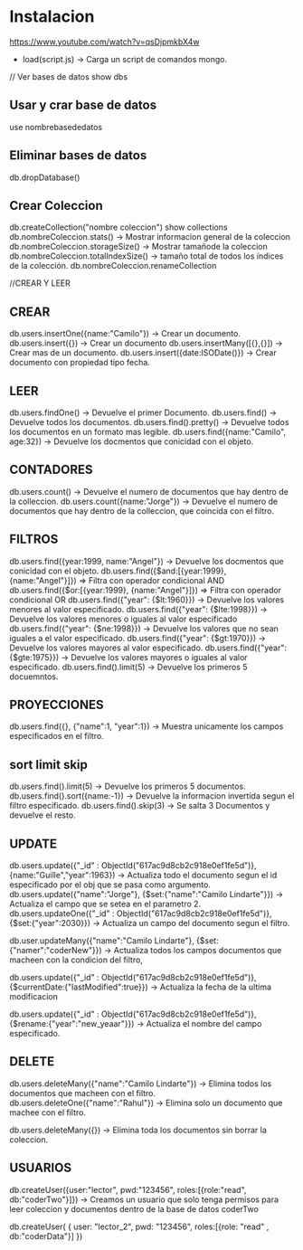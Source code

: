 # Instalacion 
https://www.youtube.com/watch?v=qsDjpmkbX4w



- load(script.js) -> Carga un script de comandos mongo.

// Ver bases de datos
show dbs

## Usar y crar base de datos

use nombrebasededatos

## Eliminar bases de datos

db.dropDatabase()

## Crear Coleccion

db.createCollection("nombre coleccion")
show collections
db.nombreColeccion.stats() -> Mostrar informacion general de la coleccion
db.nombreColeccion.storageSize() -> Mostrar tamañode la coleccion
db.nombreColeccion.totalIndexSize() -> tamaño total de todos los índices de la colección.
db.nombreColeccion.renameCollection

//CREAR Y LEER

## CREAR

db.users.insertOne({name:"Camilo"}) -> Crear un documento.
db.users.insert({}) -> Crear un documento
db.users.insertMany([{},{}]) -> Crear mas de un documento.
db.users.insert({date:ISODate()}) -> Crear documento con propiedad tipo fecha.

## LEER

db.users.findOne() -> Devuelve el primer Documento.
db.users.find() -> Devuelve todos los documentos.
db.users.find().pretty() -> Devuelve todos los documentos en un formato mas legible.
db.users.find({name:"Camilo", age:32}) -> Devuelve los docmentos que conicidad con el objeto.

## CONTADORES

db.users.count() -> Devuelve el numero de documentos que hay dentro de la colleccion.
db.users.count({name:"Jorge"}) -> Devuelve el numero de documentos que hay dentro de la colleccion, que coincida con el filtro.

## FILTROS

db.users.find({year:1999, name:"Angel"}) -> Devuelve los docmentos que conicidad con el objeto.
db.users.find({$and:[{year:1999}, {name:"Angel"}]}) => Filtra con operador condicional AND
db.users.find({$or:[{year:1999}, {name:"Angel"}]}) => Filtra con operador condicional OR
db.users.find({"year": {$lt:1960}}) -> Devuelve los valores menores al valor especificado.
db.users.find({"year": {$lte:1998}}) -> Devuelve los valores menores o iguales al valor especificado
db.users.find({"year": {$ne:1998}}) -> Devuelve los valores que no sean iguales a el valor especificado.
db.users.find({"year": {$gt:1970}}) -> Devuelve los valores mayores al valor especificado.
db.users.find({"year": {$gte:1975}}) -> Devuelve los valores mayores o iguales al valor especificado.
db.users.find().limit(5) -> Devuelve los primeros 5 docuemntos.

## PROYECCIONES

db.users.find({}, {"name":1, "year":1}) -> Muestra unicamente los campos especificados en el filtro.

## sort limit skip

db.users.find().limit(5) -> Devuelve los primeros 5 documentos.
db.users.find().sort({name:-1}) -> Devuelve la informacion invertida segun el filtro especificado.
db.users.find().skip(3) -> Se salta 3 Documentos y devuelve el resto.

## UPDATE

db.users.update({"\_id" : ObjectId("617ac9d8cb2c918e0ef1fe5d")},{name:"Guille","year":1963}) -> Actualiza todo el documento segun el id especificado por el obj que se pasa como argumento.
db.users.update({"name":"Jorge"}, {$set:{"name":"Camilo Lindarte"}})
 -> Actualiza el campo que se setea en el parametro 2.
db.users.updateOne({"_id" : ObjectId("617ac9d8cb2c918e0ef1fe5d")}, {$set:{"year":2030}}) -> Actualiza un campo del documento segun el filtro.

db.user.updateMany({"name":"Camilo Lindarte"}, {$set:{"namer":"coderNew"}}) -> Actualiza todos los campos documentos que macheen con la condicion del filtro,

db.users.update({"\_id" : ObjectId("617ac9d8cb2c918e0ef1fe5d")}, {$currentDate:{"lastModified":true}}) -> Actualiza la fecha de la ultima modificacion

db.users.update({"\_id" : ObjectId("617ac9d8cb2c918e0ef1fe5d")}, {$rename:{"year":"new_yeaar"}}) -> Actualiza el nombre del campo especificado.

## DELETE

db.users.deleteMany({"name":"Camilo Lindarte"}) -> Elimina todos los documentos que macheen con el filtro.
db.users.deleteOne({"name":"Rahul"}) -> Elimina solo un documento que machee con el filtro.

db.users.deleteMany({}) -> Elimina toda los documentos sin borrar la coleccion.

## USUARIOS

db.createUser({user:"lector", pwd:"123456", roles:[{role:"read", db:"coderTwo"}]}) -> Creamos un usuario que solo tenga permisos para leer coleccion y documentos dentro de la base de datos coderTwo

db.createUser(
{
user: "lector_2",
pwd: "123456",
roles:[{role: "read" , db:"coderData"}]
})
